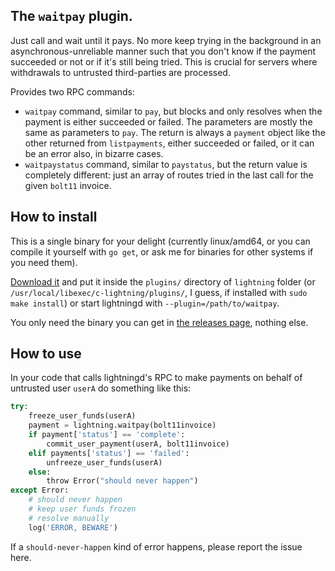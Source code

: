 ## The `waitpay` plugin.

Just call and wait until it pays. No more keep trying in the background in an asynchronous-unreliable manner such that you don't know if the payment succeeded or not or if it's still being tried. This is crucial for servers where withdrawals to untrusted third-parties are processed.

Provides two RPC commands:

 * `waitpay` command, similar to `pay`, but blocks and only resolves when the payment is either succeeded or failed. The parameters are mostly the same as parameters to `pay`. The return is always a `payment` object like the other returned from `listpayments`, either succeeded or failed, or it can be an error also, in bizarre cases.
* `waitpaystatus` command, similar to `paystatus`, but the return value is completely different: just an array of routes tried in the last call for the given `bolt11` invoice.

## How to install

This is a single binary for your delight (currently linux/amd64, or you can compile it yourself with `go get`, or ask me for binaries for other systems if you need them).

[Download it](https://github.com/fiatjaf/lightningd-gjson-rpc/releases) and put it inside the `plugins/` directory of `lightning` folder (or `/usr/local/libexec/c-lightning/plugins/`, I guess, if installed with `sudo make install`) or start lightningd with `--plugin=/path/to/waitpay`.

You only need the binary you can get in [the releases page](https://github.com/fiatjaf/lightningd-gjson-rpc/releases), nothing else.

## How to use

In your code that calls lightningd's RPC to make payments on behalf of untrusted user `userA` do something like this:

```python
try:
    freeze_user_funds(userA)
    payment = lightning.waitpay(bolt11invoice)
    if payment['status'] == 'complete':
        commit_user_payment(userA, bolt11invoice)
    elif payments['status'] == 'failed':
        unfreeze_user_funds(userA)
    else:
        throw Error("should never happen")
except Error:
    # should never happen
    # keep user funds frozen
    # resolve manually
    log('ERROR, BEWARE')
```

If a `should-never-happen` kind of error happens, please report the issue here.
